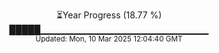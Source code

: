 <p align="center">
⏳Year Progress (18.77 %)<br>
█████▁▁▁▁▁▁▁▁▁▁▁▁▁▁▁▁▁▁▁▁▁▁▁▁▁ <br>
<sub>Updated: Mon, 10 Mar 2025 12:04:40 GMT</sub>
</p>

